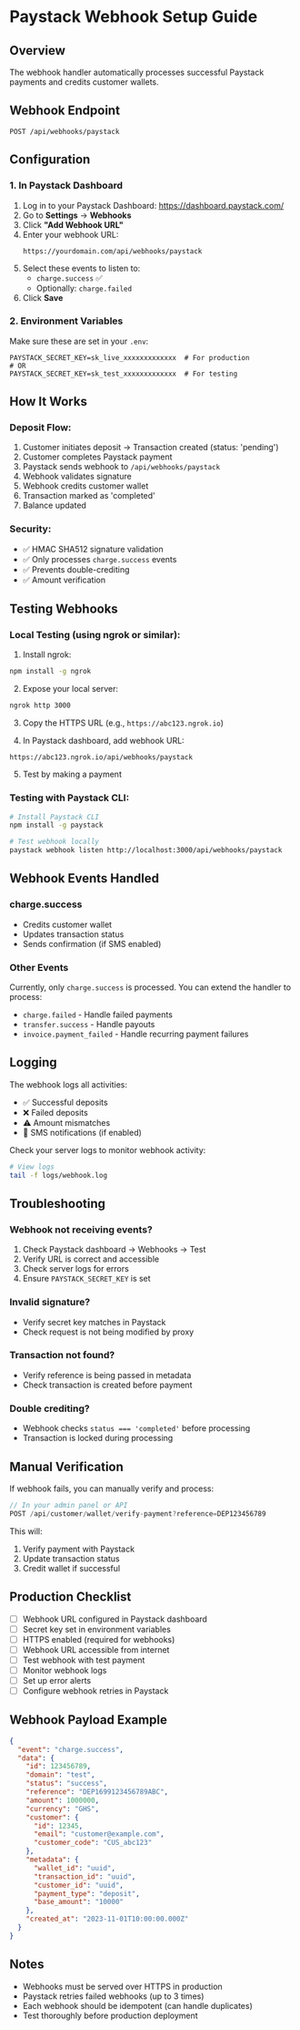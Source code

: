 # Paystack Webhook Setup Guide

## Overview
The webhook handler automatically processes successful Paystack payments and credits customer wallets.

## Webhook Endpoint
```
POST /api/webhooks/paystack
```

## Configuration

### 1. In Paystack Dashboard

1. Log in to your Paystack Dashboard: https://dashboard.paystack.com/
2. Go to **Settings** → **Webhooks**
3. Click **"Add Webhook URL"**
4. Enter your webhook URL:
   ```
   https://yourdomain.com/api/webhooks/paystack
   ```
5. Select these events to listen to:
   - `charge.success` ✅
   - Optionally: `charge.failed`
6. Click **Save**

### 2. Environment Variables

Make sure these are set in your `.env`:
```env
PAYSTACK_SECRET_KEY=sk_live_xxxxxxxxxxxxx  # For production
# OR
PAYSTACK_SECRET_KEY=sk_test_xxxxxxxxxxxxx  # For testing
```

## How It Works

### Deposit Flow:
1. Customer initiates deposit → Transaction created (status: 'pending')
2. Customer completes Paystack payment
3. Paystack sends webhook to `/api/webhooks/paystack`
4. Webhook validates signature
5. Webhook credits customer wallet
6. Transaction marked as 'completed'
7. Balance updated

### Security:
- ✅ HMAC SHA512 signature validation
- ✅ Only processes `charge.success` events
- ✅ Prevents double-crediting
- ✅ Amount verification

## Testing Webhooks

### Local Testing (using ngrok or similar):

1. Install ngrok:
```bash
npm install -g ngrok
```

2. Expose your local server:
```bash
ngrok http 3000
```

3. Copy the HTTPS URL (e.g., `https://abc123.ngrok.io`)

4. In Paystack dashboard, add webhook URL:
```
https://abc123.ngrok.io/api/webhooks/paystack
```

5. Test by making a payment

### Testing with Paystack CLI:
```bash
# Install Paystack CLI
npm install -g paystack

# Test webhook locally
paystack webhook listen http://localhost:3000/api/webhooks/paystack
```

## Webhook Events Handled

### charge.success
- Credits customer wallet
- Updates transaction status
- Sends confirmation (if SMS enabled)

### Other Events
Currently, only `charge.success` is processed. You can extend the handler to process:
- `charge.failed` - Handle failed payments
- `transfer.success` - Handle payouts
- `invoice.payment_failed` - Handle recurring payment failures

## Logging

The webhook logs all activities:
- ✅ Successful deposits
- ❌ Failed deposits
- ⚠️ Amount mismatches
- 📱 SMS notifications (if enabled)

Check your server logs to monitor webhook activity:
```bash
# View logs
tail -f logs/webhook.log
```

## Troubleshooting

### Webhook not receiving events?
1. Check Paystack dashboard → Webhooks → Test
2. Verify URL is correct and accessible
3. Check server logs for errors
4. Ensure `PAYSTACK_SECRET_KEY` is set

### Invalid signature?
- Verify secret key matches in Paystack
- Check request is not being modified by proxy

### Transaction not found?
- Verify reference is being passed in metadata
- Check transaction is created before payment

### Double crediting?
- Webhook checks `status === 'completed'` before processing
- Transaction is locked during processing

## Manual Verification

If webhook fails, you can manually verify and process:

```javascript
// In your admin panel or API
POST /api/customer/wallet/verify-payment?reference=DEP123456789
```

This will:
1. Verify payment with Paystack
2. Update transaction status
3. Credit wallet if successful

## Production Checklist

- [ ] Webhook URL configured in Paystack dashboard
- [ ] Secret key set in environment variables
- [ ] HTTPS enabled (required for webhooks)
- [ ] Webhook URL accessible from internet
- [ ] Test webhook with test payment
- [ ] Monitor webhook logs
- [ ] Set up error alerts
- [ ] Configure webhook retries in Paystack

## Webhook Payload Example

```json
{
  "event": "charge.success",
  "data": {
    "id": 123456789,
    "domain": "test",
    "status": "success",
    "reference": "DEP1699123456789ABC",
    "amount": 1000000,
    "currency": "GHS",
    "customer": {
      "id": 12345,
      "email": "customer@example.com",
      "customer_code": "CUS_abc123"
    },
    "metadata": {
      "wallet_id": "uuid",
      "transaction_id": "uuid",
      "customer_id": "uuid",
      "payment_type": "deposit",
      "base_amount": "10000"
    },
    "created_at": "2023-11-01T10:00:00.000Z"
  }
}
```

## Notes

- Webhooks must be served over HTTPS in production
- Paystack retries failed webhooks (up to 3 times)
- Each webhook should be idempotent (can handle duplicates)
- Test thoroughly before production deployment

